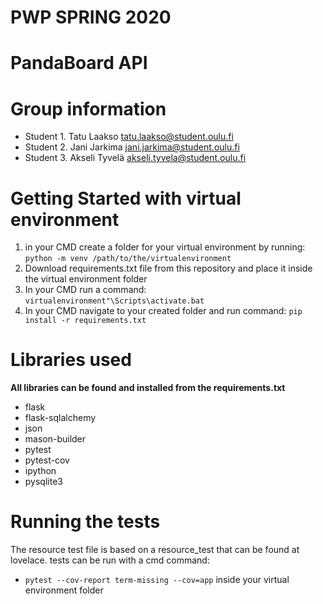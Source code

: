 # PWP SPRING 2020
# PandaBoard API
# Group information
* Student 1. Tatu Laakso tatu.laakso@student.oulu.fi
* Student 2. Jani Jarkima jani.jarkima@student.oulu.fi
* Student 3. Akseli Tyvelä akseli.tyvela@student.oulu.fi


# Getting Started with virtual environment
1. in your CMD create a folder for your virtual environment by running: `python -m venv /path/to/the/virtualenvironment` 
2. Download requirements.txt file from this repository and place it inside the virtual environment folder
3. In your CMD run a command: `virtualenvironment"\Scripts\activate.bat` 
4. In your CMD navigate to your created folder and run command: `pip install -r requirements.txt` 
 

# Libraries used
**All libraries can be found and installed from the requirements.txt**
* flask
* flask-sqlalchemy
* json
* mason-builder
* pytest
* pytest-cov
* ipython
* pysqlite3


# Running the tests
The resource test file is based on a resource_test that can be found at lovelace.
tests can be run with a cmd command: 
* `pytest --cov-report term-missing --cov=app` inside your virtual environment folder
